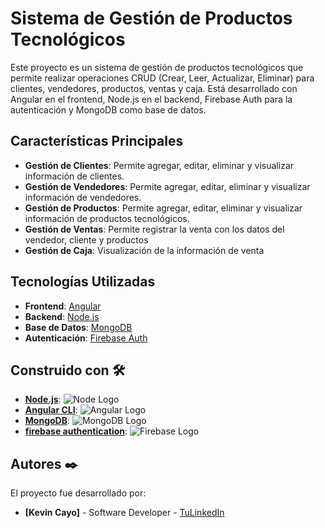 # Sistema de Gestión de Productos Tecnológicos

Este proyecto es un sistema de gestión de productos tecnológicos que permite realizar operaciones CRUD (Crear, Leer, Actualizar, Eliminar) para clientes, vendedores, productos, ventas y caja. Está desarrollado con Angular en el frontend, Node.js en el backend, Firebase Auth para la autenticación y MongoDB como base de datos.

## Características Principales

- **Gestión de Clientes**: Permite agregar, editar, eliminar y visualizar información de clientes.
- **Gestión de Vendedores**: Permite agregar, editar, eliminar y visualizar información de vendedores.
- **Gestión de Productos**: Permite agregar, editar, eliminar y visualizar información de productos tecnológicos.
- **Gestión de Ventas**: Permite registrar la venta con los datos del vendedor, cliente y productos
- **Gestión de Caja**: Visualización de la información de venta

## Tecnologías Utilizadas

- **Frontend**: [Angular](https://angular.io/)
- **Backend**: [Node.js](https://nodejs.org/)
- **Base de Datos**: [MongoDB](https://www.mongodb.com/)
- **Autenticación**: [Firebase Auth](https://firebase.google.com/products/auth)

## Construido con 🛠️

- **[Node.js](https://nodejs.org/)**:
    ![Node Logo](https://miro.medium.com/v2/resize:fit:1400/1*y5YLuOKO5XM7MOzve6XsDQ.png)
- **[Angular CLI](https://angular.io/cli)**:
  ![Angular Logo](https://miro.medium.com/v2/resize:fit:1358/0*wuNf24urnMp7ypDp.png)
- **[MongoDB](https://www.mongodb.com/es)**:
  ![MongoDB Logo](https://upload.wikimedia.org/wikipedia/commons/thumb/9/93/MongoDB_Logo.svg/2560px-MongoDB_Logo.svg.png)
- **[firebase authentication](https://firebase.google.com/docs/auth)**:
  ![Firebase Logo](https://miro.medium.com/v2/resize:fit:1080/1*eydB7_tt0nAsO4c-CCFAaw.jpeg)


## Autores ✒️

El proyecto fue desarrollado por:

- **[Kevin Cayo]** - Software Developer - [TuLinkedIn](https://www.linkedin.com/in/kevincayo10)
